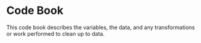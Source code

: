 # Code Book
This code book describes the variables, the data, and any transformations or work performed to clean up to data.
